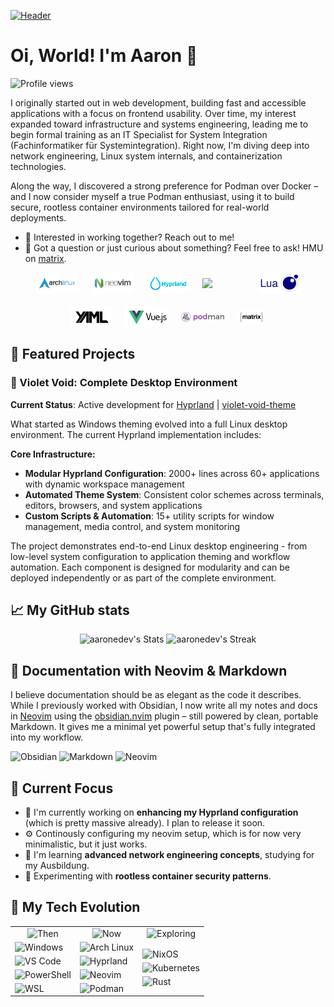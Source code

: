 [![Header](./banner.png)](https://aar.one)

# Oi, World! I'm Aaron 👋

![Profile views](https://komarev.com/ghpvc/?username=ahrwn&label=Profile%20views&color=60598F&style=flat)

<div class="github-introduction">

I originally started out in web development, building fast and accessible applications with a focus on frontend usability. Over time, my interest expanded toward infrastructure and systems engineering, leading me to begin formal training as an IT Specialist for System Integration (Fachinformatiker für Systemintegration). Right now, I'm diving deep into network engineering, Linux system internals, and containerization technologies.

Along the way, I discovered a strong preference for Podman over Docker – and I now consider myself a true Podman enthusiast, using it to build secure, rootless container environments tailored for real-world deployments.

</div>

- 💼 Interested in working together? Reach out to me!
- 💬 Got a question or just curious about something? Feel free to ask! HMU on <a href="https://matrix.to/#/@aaronedev:matrix.org" target="_blank">matrix</a>.

<div class="badges-intro" style="display: flex; justify-content: center; align-items: center; gap: 20px; flex-wrap: wrap;">
  <img src="./assets/logos/arch_dark.svg" width="69">
  <img src="./assets/logos/neovim_dark.svg" width="69">
  <img src="./assets/logos/hyprland.svg" width="69">
  <img src="https://www.vectorlogo.zone/logos/gnu_bash/gnu_bash-official.svg" width="69">
  <img src="./assets/logos/lua_dark.svg" width="69">
  <img src="./assets/logos/yml_dark.svg" width="69">
  <img src="./assets/logos/vue_dark.svg" width="69">
  <img src="./assets/logos/podmanio-official.svg" width="69">
  <img src="./assets/logos/matrix_black.svg" width="47">
</div>

## 🌟 Featured Projects

### 🌌 Violet Void: Complete Desktop Environment

**Current Status**: Active development for <a href="https://hyprland.org" target="_blank">Hyprland</a> | <a href="https://github.com/aaronedev/violet-void-theme" target="_blank">violet-void-theme</a>

What started as Windows theming evolved into a full Linux desktop environment. The current Hyprland implementation includes:

**Core Infrastructure:**

- **Modular Hyprland Configuration**: 2000+ lines across 60+ applications with dynamic workspace management
- **Automated Theme System**: Consistent color schemes across terminals, editors, browsers, and system applications
- **Custom Scripts & Automation**: 15+ utility scripts for window management, media control, and system monitoring

The project demonstrates end-to-end Linux desktop engineering - from low-level system configuration to application theming and workflow automation. Each component is designed for modularity and can be deployed independently or as part of the complete environment.

## 📈 My GitHub stats

<div class="badges-githubstats">
  <p align="center">
    <img src="https://github-readme-stats.vercel.app/api?username=aaronedev&theme=aura&show_icons=true&hide_border=true&count_private=true" alt="aaronedev's Stats" height="165">
    <img src="https://github-readme-streak-stats.herokuapp.com/?user=aaronedev&theme=aura&hide_border=true" alt="aaronedev's Streak" height="165">
  </p>
</div>

## 📝 Documentation with Neovim & Markdown

I believe documentation should be as elegant as the code it describes. While I previously worked with Obsidian, I now write all my notes and docs in [Neovim](https://neovim.io/) using the [obsidian.nvim](https://github.com/obsidian-nvim/obsidian.nvim) plugin – still powered by clean, portable Markdown. It gives me a minimal yet powerful setup that's fully integrated into my workflow.

![Obsidian](https://img.shields.io/badge/-Obsidian-483699?style=flat&logo=obsidian&logoColor=white)
![Markdown](https://img.shields.io/badge/-Markdown-000000?style=flat&logo=markdown&logoColor=white)
![Neovim](https://img.shields.io/badge/NeoVim-%2357A143?style=flat&logo=neovim&logoColor=white)

## 🚀 Current Focus

- 🔭 I'm currently working on **enhancing my Hyprland configuration** (which is pretty massive already). I plan to release it soon.
- ⚙️ Continously configuring my neovim setup, which is for now very minimalistic, but it just works.
- 🌱 I'm learning **advanced network engineering concepts**, studying for my Ausbildung.
- 🧪 Experimenting with **rootless container security patterns**.

## 🧰 My Tech Evolution

<div align="center">
  <table>
    <tr>
      <td align="center">
        <img src="https://img.shields.io/badge/Then-333333?style=flat&logoColor=white" alt="Then">
      </td>
      <td align="center">
        <img src="https://img.shields.io/badge/Now-483699?style=flat&logoColor=white" alt="Now">
      </td>
      <td align="center">
        <img src="https://img.shields.io/badge/Exploring-2B90D9?style=flat&logoColor=white" alt="Exploring">
      </td>
    </tr>
    <tr>
      <td>
        <div style="display: flex; flex-direction: column; gap: 5px;">
          <img src="https://img.shields.io/badge/Windows-0078D6?style=flat&logo=windows&logoColor=white" alt="Windows">
          <img src="https://img.shields.io/badge/VS%20Code-007ACC?style=flat&logo=visual-studio-code&logoColor=white" alt="VS Code">
          <img src="https://img.shields.io/badge/PowerShell-5391FE?style=flat&logo=powershell&logoColor=white" alt="PowerShell">
          <img src="https://img.shields.io/badge/WSL-0078D4?style=flat&logo=windows&logoColor=white" alt="WSL">
        </div>
      </td>
      <td>
        <div style="display: flex; flex-direction: column; gap: 5px;">
          <img src="https://img.shields.io/badge/Arch%20Linux-1793D1?style=flat&logo=arch-linux&logoColor=white" alt="Arch Linux">
          <img src="https://img.shields.io/badge/Hyprland-41a6b9?style=flat&logo=hyprland&logoColor=white" alt="Hyprland">
          <img src="https://img.shields.io/badge/NeoVim-%2357A143?style=flat&logo=neovim&logoColor=white" alt="Neovim">
          <img src="https://img.shields.io/badge/Podman-892CA0?style=flat&logo=podman&logoColor=white" alt="Podman">
        </div>
      </td>
      <td>
        <div style="display: flex; flex-direction: column; gap: 5px;">
          <img src="https://img.shields.io/badge/NixOS-5277C3?style=flat&logo=nixos&logoColor=white" alt="NixOS">
          <img src="https://img.shields.io/badge/Kubernetes-326CE5?style=flat&logo=kubernetes&logoColor=white" alt="Kubernetes">
          <img src="https://img.shields.io/badge/Rust-000000?style=flat&logo=rust&logoColor=white" alt="Rust">
        </div>
      </td>
    </tr>
  </table>
</div>
